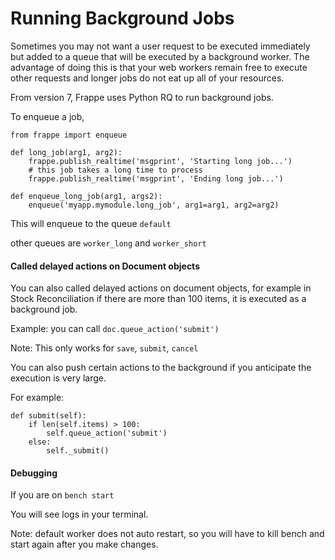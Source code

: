<!-- base_template: frappe_io/www/frappe/frappe_base.html --><!-- add-breadcrumbs -->
# Running Background Jobs

Sometimes you may not want a user request to be executed immediately but added to a queue that will be executed by a background worker. The advantage of doing this is that your web workers remain free to execute other requests and longer jobs do not eat up all of your resources.

From version 7, Frappe uses Python RQ to run background jobs.

To enqueue a job,

	from frappe import enqueue

	def long_job(arg1, arg2):
		frappe.publish_realtime('msgprint', 'Starting long job...')
		# this job takes a long time to process
		frappe.publish_realtime('msgprint', 'Ending long job...')

	def enqueue_long_job(arg1, args2):
		enqueue('myapp.mymodule.long_job', arg1=arg1, arg2=arg2)

This will enqueue to the queue `default`

other queues are `worker_long` and `worker_short`

#### Called delayed actions on Document objects

You can also called delayed actions on document objects, for example in Stock Reconciliation if there are more than 100 items, it is executed as a background job.

Example: you can call `doc.queue_action('submit')`

Note: This only works for `save`, `submit`, `cancel`

You can also push certain actions to the background if you anticipate the execution is very large.

For example:

	def submit(self):
		if len(self.items) > 100:
			self.queue_action('submit')
		else:
			self._submit()

#### Debugging

If you are on `bench start`

You will see logs in your terminal.

Note: default worker does not auto restart, so you will have to kill bench and start again after you make changes.
